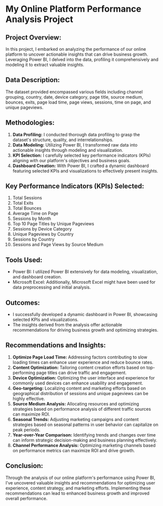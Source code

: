 # My Online Platform Performance Analysis Project

## Project Overview:
In this project, I embarked on analyzing the performance of our online platform to uncover actionable insights that can drive business growth. Leveraging Power BI, I delved into the data, profiling it comprehensively and modeling it to extract valuable insights.

## Data Description:
The dataset provided encompassed various fields including channel grouping, country, date, device category, page title, source medium, bounces, exits, page load time, page views, sessions, time on page, and unique pageviews.

## Methodologies:
1. **Data Profiling:** I conducted thorough data profiling to grasp the dataset's structure, quality, and interrelationships.
2. **Data Modeling:** Utilizing Power BI, I transformed raw data into actionable insights through modeling and visualization.
3. **KPI Selection:** I carefully selected key performance indicators (KPIs) aligning with our platform's objectives and business goals.
4. **Dashboard Creation:** With Power BI, I crafted a dynamic dashboard featuring selected KPIs and visualizations to effectively present insights.

## Key Performance Indicators (KPIs) Selected:
1. Total Sessions
2. Total Exits
3. Total Bounces
4. Average Time on Page
5. Sessions by Month
6. Top 10 Page Titles by Unique Pageviews
7. Sessions by Device Category
8. Unique Pageviews by Country
9. Sessions by Country
10. Sessions and Page Views by Source Medium

## Tools Used:
- Power BI: I utilized Power BI extensively for data modeling, visualization, and dashboard creation.
- Microsoft Excel: Additionally, Microsoft Excel might have been used for data preprocessing and initial analysis.

## Outcomes:
- I successfully developed a dynamic dashboard in Power BI, showcasing selected KPIs and visualizations.
- The insights derived from the analysis offer actionable recommendations for driving business growth and optimizing strategies.

## Recommendations and Insights:
1. **Optimize Page Load Time:** Addressing factors contributing to slow loading times can enhance user experience and reduce bounce rates.
2. **Content Optimization:** Tailoring content creation efforts based on top-performing page titles can drive traffic and engagement.
3. **Device Optimization:** Optimizing the user interface and experience for commonly used devices can enhance usability and engagement.
4. **Geo-targeting:** Localizing content and marketing efforts based on geographical distribution of sessions and unique pageviews can be highly effective.
5. **Source Medium Analysis:** Allocating resources and optimizing strategies based on performance analysis of different traffic sources can maximize ROI.
6. **Seasonal Trends:** Adjusting marketing campaigns and content strategies based on seasonal patterns in user behavior can capitalize on peak periods.
7. **Year-over-Year Comparison:** Identifying trends and changes over time can inform strategic decision-making and business planning effectively.
8. **Channel Performance Analysis:** Optimizing marketing channels based on performance metrics can maximize ROI and drive growth.

## Conclusion:
Through the analysis of our online platform's performance using Power BI, I've uncovered valuable insights and recommendations for optimizing user experience, content strategy, and marketing efforts. Implementing these recommendations can lead to enhanced business growth and improved overall performance.
